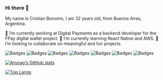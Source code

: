 ### Hi there 👋

<!--
**bonomocristian/bonomocristian** is a ✨ _special_ ✨ repository because its `README.md` (this file) appears on your GitHub profile.

Here are some ideas to get you started:

- 🔭 I’m currently working on ...
- 🌱 I’m currently learning ...
- 👯 I’m looking to collaborate on ...
- 🤔 I’m looking for help with ...
- 💬 Ask me about ...
- 📫 How to reach me: ...
- 😄 Pronouns: ...
- ⚡ Fun fact: ...
-->

My name is Cristian Bonomo, I am 32 years old, from Buenos Aires, Argentina.

🔭 I’m currently working at Digital Payments as a backend developer for the FPay digital wallet project.
🌱 I’m currently learning React Native and AWS.
👯 I’m looking to collaborate on meaningful and fun projects.


![Badges](https://img.shields.io/badge/%20-HTML5-orange) ![Badges](https://img.shields.io/badge/%20-CSS-blue) ![Badges](https://img.shields.io/badge/%20-Javascript-yellow?logo=javascript) ![Badges](https://img.shields.io/badge/%20-React-9cf)  ![Badges](https://img.shields.io/badge/%20-C%23-yellowgreen)
![Badges](https://img.shields.io/badge/%20-NodeJS-green) ![Badges](https://img.shields.io/badge/%20-MongoDB-brightgreen)

[![Anurag's GitHub stats](https://github-readme-stats.vercel.app/api?username=bonomocristian&show_icons=true)](https://github.com/anuraghazra/github-readme-stats)

[![Top Langs](https://github-readme-stats.vercel.app/api/top-langs/?username=bonomocristian&layout=compact)](https://github.com/anuraghazra/github-readme-stats)

